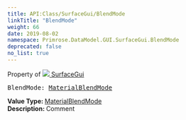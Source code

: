 ```yaml
---
title: API:Class/SurfaceGui/BlendMode
linkTitle: "BlendMode"
weight: 66
date: 2019-08-02
namespace: Primrose.DataModel.GUI.SurfaceGui.BlendMode
deprecated: false
no_list: true
---
```

Property of <a href="/docs/api-reference/Class/SurfaceGui"><img src="/icons/silk/billboard.png"/>&nbsp;SurfaceGui</a>
<pre class="method-declaration">
BlendMode: <a class="type" href="/docs/api-reference/Enum/MaterialBlendMode">MaterialBlendMode</a></pre>
<b>Value Type: </b>
<a class="type" href="/docs/api-reference/Enum/MaterialBlendMode">MaterialBlendMode</a>
<br/>
<b>Description: </b>
Comment

